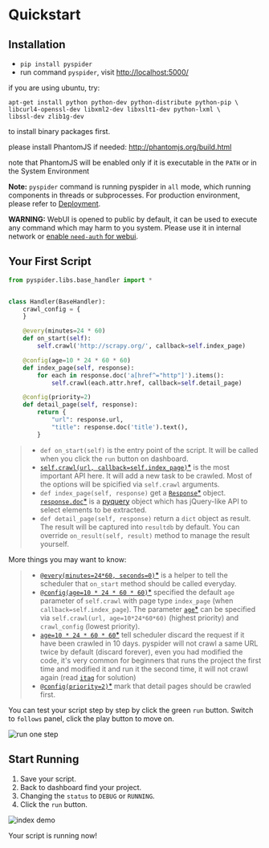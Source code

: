 Quickstart
==========

Installation
------------

* `pip install pyspider`
* run command `pyspider`, visit [http://localhost:5000/](http://localhost:5000/)

if you are using ubuntu, try:
```
apt-get install python python-dev python-distribute python-pip \
libcurl4-openssl-dev libxml2-dev libxslt1-dev python-lxml \
libssl-dev zlib1g-dev
```
to install binary packages first.


please install PhantomJS if needed: http://phantomjs.org/build.html

note that PhantomJS will be enabled only if it is executable in the `PATH` or in the System Environment

**Note:** `pyspider` command is running pyspider in `all` mode, which running components in threads or subprocesses. For production environment, please refer to [Deployment](Deployment).

**WARNING:** WebUI is opened to public by default, it can be used to execute any command which may harm to you system. Please use it in internal network or [enable `need-auth` for webui](http://docs.pyspider.org/en/latest/Command-Line/#-config).

Your First Script
-----------------

```python
from pyspider.libs.base_handler import *


class Handler(BaseHandler):
    crawl_config = {
    }

    @every(minutes=24 * 60)
    def on_start(self):
        self.crawl('http://scrapy.org/', callback=self.index_page)

    @config(age=10 * 24 * 60 * 60)
    def index_page(self, response):
        for each in response.doc('a[href^="http"]').items():
            self.crawl(each.attr.href, callback=self.detail_page)

    @config(priority=2)
    def detail_page(self, response):
        return {
            "url": response.url,
            "title": response.doc('title').text(),
        }
```

> * `def on_start(self)` is the entry point of the script. It will be called when you click the `run` button on dashboard.
> * [`self.crawl(url, callback=self.index_page)`*](/apis/self.crawl) is the most important API here. It will add a new task to be crawled. Most of the options will be spicified via `self.crawl` arguments.
> * `def index_page(self, response)` get a [`Response`*](/apis/Response) object. [`response.doc`*](/apis/Response/#responsedoc) is a [pyquery](https://pythonhosted.org/pyquery/) object which has jQuery-like API to select elements to be extracted.
> * `def detail_page(self, response)` return a `dict` object as result. The result will be captured into `resultdb` by default. You can override `on_result(self, result)` method to manage the result yourself.


More things you may want to know:

> * [`@every(minutes=24*60, seconds=0)`*](/apis/@every/) is a helper to tell the scheduler that `on_start` method should be called everyday.
> * [`@config(age=10 * 24 * 60 * 60)`*](/apis/self.crawl/#configkwargs) specified the default `age` parameter of `self.crawl` with page type `index_page` (when `callback=self.index_page`). The parameter [`age`*](/apis/self.crawl/#age) can be specified via `self.crawl(url, age=10*24*60*60)` (highest priority) and `crawl_config` (lowest priority).
> * [`age=10 * 24 * 60 * 60`*](/apis/self.crawl/#age) tell scheduler discard the request if it have been crawled in 10 days. pyspider will not crawl a same URL twice by default (discard forever), even you had modified the code, it's very common for beginners that runs the project the first time and modified it and run it the second time, it will not crawl again (read [`itag`](/apis/self.crawl/#itag) for solution)
> * [`@config(priority=2)`*](/apis/self.crawl/#schedule) mark that detail pages should be crawled first.

You can test your script step by step by click the green `run` button. Switch to `follows` panel, click the play button to move on.

![run one step](imgs/run_one_step.png)

Start Running
-------------

1. Save your script.
2. Back to dashboard find your project.
3. Changing the `status` to `DEBUG` or `RUNNING`.
4. Click the `run` button.

![index demo](imgs/index_page.png)

Your script is running now!
